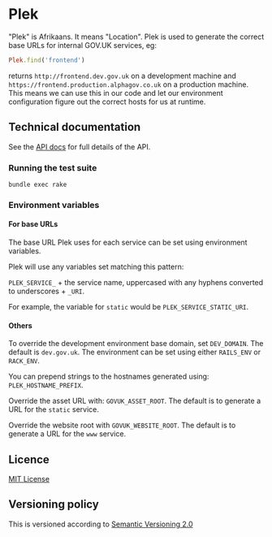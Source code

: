 # Plek

"Plek" is Afrikaans. It means "Location". Plek is used to generate the correct
base URLs for internal GOV.UK services, eg:

```ruby
Plek.find('frontend')
```

returns `http://frontend.dev.gov.uk` on a development machine and
`https://frontend.production.alphagov.co.uk` on a production machine. This
means we can use this in our code and let our environment configuration figure
out the correct hosts for us at runtime.

## Technical documentation

See the [API docs](http://www.rubydoc.info/gems/plek) for full details of the API.

### Running the test suite

`bundle exec rake`

### Environment variables

#### For base URLs

The base URL Plek uses for each service can be set using environment variables.

Plek will use any variables set matching this pattern:

`PLEK_SERVICE_` + the service name, uppercased with any hyphens converted to underscores + `_URI`.

For example, the variable for `static` would be `PLEK_SERVICE_STATIC_URI`.

#### Others

To override the development environment base domain, set `DEV_DOMAIN`. The default is `dev.gov.uk`. The environment can be set using either `RAILS_ENV` or `RACK_ENV`.

You can prepend strings to the hostnames generated using: `PLEK_HOSTNAME_PREFIX`.

Override the asset URL with: `GOVUK_ASSET_ROOT`. The default is to generate a URL for the `static` service.

Override the website root with `GOVUK_WEBSITE_ROOT`. The default is to generate a URL for the `www` service.

## Licence

[MIT License](LICENCE)

## Versioning policy

This is versioned according to [Semantic Versioning 2.0](http://semver.org/)
